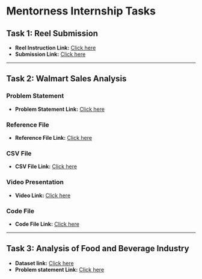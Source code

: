 
# Mentorness Internship Tasks

## Task 1: Reel Submission
- **Reel Instruction Link:** [Click here](https://drive.google.com/drive/u/0/folders/1k1K6s0GctwPT7ByV5A7cFXfNXWtBkh2j)
- **Submission Link:** [Click here](https://drive.google.com/file/d/1kcSUd3xaSIaF1Ptp0Gwcgbqhn3vaLjkE/view?usp=sharing)

---

## Task 2: Walmart Sales Analysis

### Problem Statement
- **Problem Statement Link:** [Click here](https://drive.google.com/file/d/10WVdh3VW4_ygYYAhMDw3kAhdk8VDlT3U/view?usp=drive_link)

### Reference File
- **Reference File Link:** [Click here](https://drive.google.com/file/d/1S2l2SAqmUTagPXLYn6GMCVVusGgNhaDP/view?usp=drive_link)

### CSV File
- **CSV File Link:** [Click here](https://drive.google.com/file/d/1WH1CPxD2t3BAeIjCloptL_pw8msGjv8t/view?usp=drive_link)

### Video Presentation
- **Video Link:** [Click here](https://drive.google.com/file/d/1vFYzNq1m1HFfeECTDzsUXjdUxLaG22z7/view?usp=sharing)

### Code File
- **Code File Link:** [Click here](https://drive.google.com/file/d/1IOFLxBxl9qUGBobK1oAl8VEmBmim8Dc1/view?usp=drive_link)

---

## Task 3: Analysis of Food and Beverage Industry
- **Dataset link:** [Click here](https://drive.google.com/drive/folders/1Pn72nkyMMH1nE1i6aj2AkapP50JHpUYk?usp=drive_link)
- **Problem statement Link:** [Click here](https://drive.google.com/file/d/1NF98UMgO7pPuZL7jv75XVAljS4IGpB3E/view?usp=drive_link)


